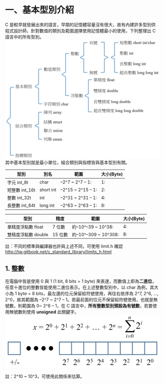 # 一、基本型別介紹
C 是較早就發展出來的語言，早期的記憶體容量沒有很大，故有內建許多型別供程式設計師，針對數值的類別及範圍選擇使用記憶體最小的使用，下列整理出 C 語言中的所有型別。
![image](data_type1.jpg)
其中基本型別就是最小單位，組合類別與指標皆與基本型別有關。

| 型別 | 別名 | 範圍 | 大小(Byte) |
| --- | --- | --- | --- |
| 字元 int_8t | char | –2^7 ~ 2^7 – 1: | 1: |
| 短整數 int_16t | short int | –2^15 ~ 2^15 – 1: | 2: |
| 整數 int_32t | int | –2^31 ~ 2^31 – 1: | 4: |
| 長整數 int_64t | long int | –2^63 ~ 2^63 – 1: | 8: |

| 型別 | 精度 | 範圍 | 大小(Byte) |
| --- | --- | --- | --- |
| 單精度浮點數 float | 7 位數 | 約–10^–39 ~ 10^38: | 4: |
| 雙精度浮點數 double | 15 位數 | 約–10^–309 ~ 10^308: | 8: |

註：不同的標準與編譯器也許與上述不同，可使用 limit.h 確認
http://tw.gitbook.net/c_standard_library/limits_h.html

## 1. 整數
在電腦中皆是使用 0 與 1 (1 bit, 8 bits = 1 byte) 來表達，而數值上即為**二進位**，任意十進位的整數皆能使用二進位表示。在上述整數型別中，以 char 為例，其大小為 1 byte = 8 bits，最左邊的位元保留給符號使用，再往右依序為 2^7, 2^6, ..., 2^0，故其範圍為 –2^7 ~ 2^7 – 1。若最前面的位元不保留給符號使用，也就是無號數，則範圍為 0~ 2^8 – 1，在 C 語言中，**所有整數型別預設為有號數**，若要使用無號數則使用 **unsigned** 此關鍵字。
![image](binary.jpg)

註：2^10 ~ 10^3，可使用此關係來估算。
